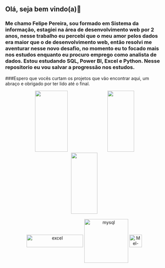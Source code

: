 ## Olá, seja bem vindo(a)👋
### Me chamo Felipe Pereira, sou formado em Sistema da informação, estagiei na área de desenvolvimento web por 2 anos, nesse trabalho eu percebi que o meu amor pelos dados era maior que o de desenvolvimento web, então resolvi me aventurar nesse novo desafio, no momento eu to focado mais nos estudos enquanto eu procuro emprego como analista de dados. Estou estudando SQL, Power BI, Excel e Python. Nesse repositorio eu vou salvar a progressão nos estudos.
###Espero que vocês curtam os projetos que vão encontrar aqui, um abraço e obrigado por ter lido até o final.

<!--
**felipe-pereira-analista-de-dados/felipe-pereira-analista-de-dados** is a ✨ _special_ ✨ repository because its `README.md` (this file) appears on your GitHub profile.

Here are some ideas to get you started:

- 🔭 I’m currently working on ...
- 🌱 I’m currently learning ...
- 👯 I’m looking to collaborate on ...
- 🤔 I’m looking for help with ...
- 💬 Ask me about ...
- 📫 How to reach me: ...
- 😄 Pronouns: ...
- ⚡ Fun fact: ...
-->

<div align="center">
   <img width="45.5%" height="195px" src="https://github-readme-stats.vercel.app/api?username=felipe-pereira-analista-de-dados&show_icons=true&theme=merko&PAT_1">
   <img width="41%" height="195px" src="https://github-readme-stats.vercel.app/api/top-langs/?username=felipe-pereira-analista-de-dados&hide_progress=true&theme=merko&PAT_">
      <img width="41%" height="195px" src="https://github-readme-stats.vercel.app/api/top-langs/?username=felipe-pereira-analista-de-dados&theme=blue-green">
</div>

<div style="display: inline_block" align="center"><br>
  <img align="center" alt="excel" height="40" width="180" src="https://img.shields.io/badge/Microsoft_Excel-217346?style=for-the-badge&logo=microsoft-excel&logoColor=white">
  <img align="center" alt="mysql" heigth="40" width="140" src="https://img.shields.io/badge/Oracle-F80000?style=for-the-badge&logo=Oracle&logoColor=white">
  <img align="center" alt="Mel-Python" height="40" width="40" src="https://user-images.githubusercontent.com/74038190/212257472-08e52665-c503-4bd9-aa20-f5a4dae769b5.gif">
</div>

